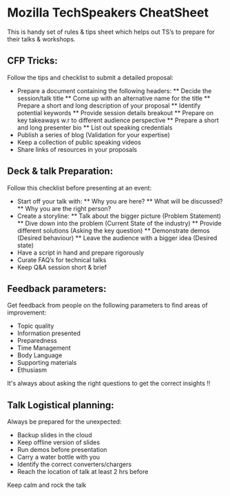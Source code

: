 # Mozilla TechSpeakers CheatSheet

This is handy set of rules & tips sheet which helps out TS’s to prepare for their talks & workshops.

## CFP Tricks:

Follow the tips and checklist to submit a detailed proposal:

* Prepare a document containing the following headers:
** Decide the session/talk title 
** Come up with an alternative name for the title
** Prepare a short and long description of your proposal
** Identify potential keywords
** Provide session details breakout 
** Prepare on key takeaways w.r to different audience perspective
** Prepare a short and long presenter bio
** List out speaking credentials
* Publish a series of blog (Validation for your expertise)
* Keep a collection of public speaking videos
* Share links of resources in your proposals

## Deck & talk Preparation:

Follow this checklist before presenting at an event:

* Start off your talk with:
** Why you are here?
** What will be discussed?
** Why you are the right person?
* Create a storyline:
** Talk about the bigger picture (Problem Statement)
** Dive down into the problem (Current State of the industry)
** Provide different solutions (Asking the key question)
** Demonstrate demos (Desired behaviour)
** Leave the audience with a bigger idea (Desired state)
* Have a script in hand and prepare rigorously
* Curate FAQ’s for technical talks
* Keep Q&A session short & brief

## Feedback parameters:

Get feedback from people on the following parameters to find areas of improvement:

* Topic quality
* Information presented
* Preparedness
* Time Management
* Body Language
* Supporting materials
* Ethusiasm
 
It's always about asking the right questions to get the correct insights !!  

## Talk Logistical planning:

Always be prepared for the unexpected:

* Backup slides in the cloud
* Keep offline version of slides
* Run demos before presentation
* Carry a water bottle with you
* Identify the correct converters/chargers
* Reach the location of talk at least 2 hrs before

Keep calm and rock the talk



